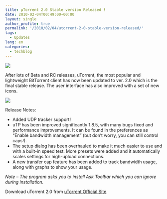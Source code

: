 ```yaml
---
title: µTorrent 2.0 Stable version Released !
date: 2010-02-04T00:49:00+00:00
layout: single
author_profile: true
permalink: '/2010/02/04/utorrent-2-0-stable-version-released/'
tags:
  - Updates
lang: en
categories: 
  - techblog
---
```

[![](http://2.bp.blogspot.com/_vaUVXcmC3OI/S2oRx97uzTI/AAAAAAAAAyA/RLpfIpJZmtI/s320/utorrent.png)](http://2.bp.blogspot.com/_vaUVXcmC3OI/S2oRx97uzTI/AAAAAAAAAyA/RLpfIpJZmtI/s1600-h/utorrent.png)

After lots of Beta and RC releases, uTorrent, the most popular and lightweight BitTorrent client has now been updated to ver. 2.0 which is the final stable release. The user interface has also improved with a set of new icons.

[![](http://4.bp.blogspot.com/_vaUVXcmC3OI/S2oRw-5YDMI/AAAAAAAAAx4/W3B9Fj5mixs/s640/03022010221247.jpg)](http://4.bp.blogspot.com/_vaUVXcmC3OI/S2oRw-5YDMI/AAAAAAAAAx4/W3B9Fj5mixs/s1600-h/03022010221247.jpg)

Release Notes:

  * Added UDP tracker support!
  * uTP has been improved significantly 1.8.5, with many bugs fixed and performance improvements. It can be found in the preferences as “Enable bandwidth management” (but don’t worry, you can still control caps!).
  * The setup dialog has been overhauled to make it much easier to use and with a built-in speed test. More presets were added and it automatically scales settings for high-upload connections.
  * A new transfer cap feature has been added to track bandwidth usage, along with graphs to show your usage.

_Note – The program asks you to install Ask Toolbar which you can ignore during installation._

Download uTorrent 2.0 from [uTorrent Official Site](http://download.utorrent.com/2.0/utorrent.exe).
